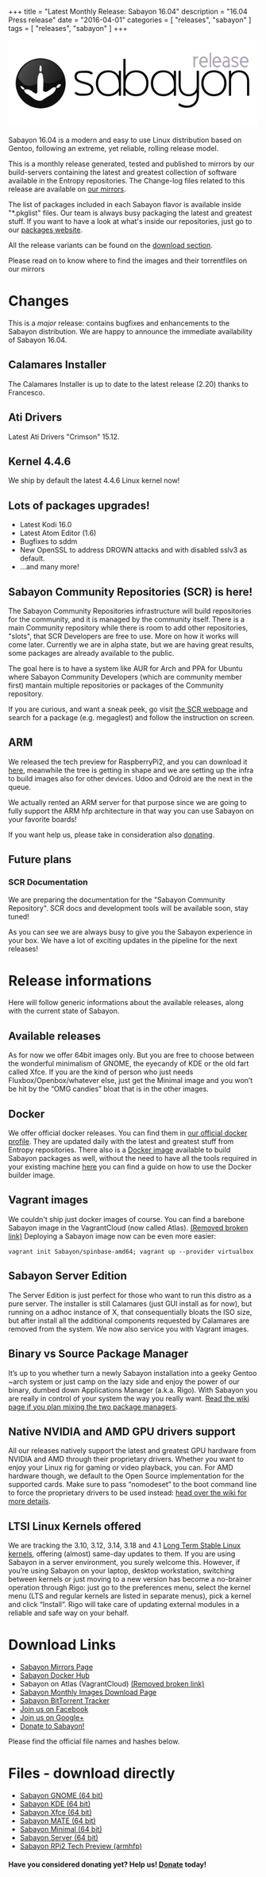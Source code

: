 +++
title = "Latest Monthly Release: Sabayon 16.04"
description = "16.04 Press release"
date = "2016-04-01"
categories = [ "releases", "sabayon" ]
tags = [
"releases",
"sabayon"
]
+++

![Sabayon Press release](/img/press-header-roll_0.png)

Sabayon 16.04 is a modern and easy to use Linux distribution based on Gentoo,
following an extreme, yet reliable, rolling release model.

This is a monthly release generated,
tested and published to mirrors by our build-servers containing the latest and
greatest collection of software available in the Entropy repositories.
The Change-log files related to this release are available on
[our mirrors](http://dl.sabayon.org/iso/monthly/ChangeLogs/).

The list of packages included in each Sabayon flavor is available inside
"*.pkglist" files. Our team is always busy packaging the
latest and greatest stuff.
If you want to have a look at what's inside our repositories,
just go to our [packages website](https://packages.sabayon.org/).

All the release variants can be found on the [download section](/download).

Please read on to know where to find the images and
their torrentfiles on our mirrors

# Changes

This is a *major* release:
contains bugfixes and enhancements to the Sabayon distribution.
We are happy to announce the immediate availability of Sabayon 16.04.

## Calamares Installer

The Calamares Installer is up to date to the latest release (2.20)
thanks to Francesco.

## Ati Drivers

Latest Ati Drivers "Crimson" 15.12.

## Kernel 4.4.6

We ship by default the latest 4.4.6 Linux kernel now!

## Lots of packages upgrades!

- Latest Kodi 16.0
- Latest Atom Editor (1.6)
- Bugfixes to sddm
- New OpenSSL to address DROWN attacks and with disabled sslv3 as default.
- ...and many more!

## Sabayon Community Repositories (SCR) is here!

The Sabayon Community Repositories infrastructure will build repositories
for the community, and it is managed by the community itself.
There is a main Community repository while there is room to add
other repositories, "slots", that SCR Developers are free to use.
More on how it works will come later.
Currently we are in alpha state, but we are having great results,
some packages are already available to the public.

The goal here is to have a system like AUR for Arch and PPA for Ubuntu
where Sabayon Community Developers (which are community member first)
mantain multiple repositories or packages of the Community repository.

If you are curious, and want a sneak peek, go visit
[the SCR webpage](https://sabayon.github.io/community-website/)
and search for a package (e.g. megaglest) and follow the instruction on screen.

## ARM

We released the tech preview for RaspberryPi2, and you can download it
[here](http://blog.mudler.pm/2016/01/tech-preview-sabayon-on-raspberrypi2.html),
meanwhile the tree is getting in shape and
we are setting up the infra to build images also for other devices.
Udoo and Odroid are the next in the queue.

We actually rented an ARM server for that purpose
since we are going to fully support the ARM hfp architecture in that way
you can use Sabayon on your favorite boards!

If you want help us, please take in consideration also [donating](/donate).

## Future plans

### SCR Documentation

We are preparing the documentation for the "Sabayon Community Repository".
SCR docs and development tools will be available soon, stay tuned!

As you can see we are always busy
to give you the Sabayon experience in your box.
We have a lot of exciting updates in the pipeline for the next releases!

# Release informations

Here will follow generic informations about the available releases,
along with the current state of Sabayon.

## Available releases

As for now we offer 64bit images only.
But you are free to choose between the wonderful minimalism of GNOME,
the eyecandy of KDE or the old fart called Xfce.
If you are the kind of person who just needs Fluxbox/Openbox/whatever else,
just get the Minimal image and you won’t be hit
by the “OMG candies” bloat that is in the other images.

## Docker

We offer official docker releases. You can find them in
[our official docker profile](https://hub.docker.com/r/sabayon).
They are updated daily with the latest and greatest stuff
from Entropy repositories.
There also is a [Docker image](https://hub.docker.com/r/sabayon/builder-amd64/)
available to build Sabayon packages as well,
without the need to have all the tools required in your existing machine
[here](http://blog.mudler.pm/2015/11/part-1-building-gentoo-and-sabayon.html)
you can find a guide on how to use the Docker builder image.

## Vagrant images

We couldn't ship just docker images of course.
You can find a barebone Sabayon image in the
VagrantCloud (now called Atlas).
<ins datetime="2018-02-16">(Removed broken link)</ins>
Deploying a Sabayon image now can be even more easier:

    vagrant init Sabayon/spinbase-amd64; vagrant up --provider virtualbox


## Sabayon Server Edition

The Server Edition is just perfect for those
who want to run this distro as a pure server.
The installer is still Calamares (just GUI install as for now),
but running on a adhoc instance of X, that consequentially bloats the ISO size,
but after install all the additional components requested by Calamares
are removed from the system. We now also service you with Vagrant images.

## Binary vs Source Package Manager

It’s up to you whether turn a newly Sabayon installation into
a geeky Gentoo ~arch system or just camp on the lazy side and
enjoy the power of our binary, dumbed down Applications Manager (a.k.a. Rigo).
With Sabayon you are really in control of your system the way you really want.
[Read the wiki page if you plan mixing the two package managers](https://wiki.sabayon.org/index.php?title=HOWTO:_Safely_mix_Entropy_and_Portage).

## Native NVIDIA and AMD GPU drivers support

All our releases natively support the latest and greatest GPU hardware
from NVIDIA and AMD through their proprietary drivers.
Whether you want to enjoy your Linux rig for gaming or video playback, you can.
For AMD hardware though,
we default to the Open Source implementation for the supported cards.
Make sure to pass “nomodeset” to the boot command line
to force the proprietary drivers to be used instead:
[head over the wiki for more details](https://wiki.sabayon.org/index.php?title=HOWTO:_Get_AMD/ATI_or_Nvidia_Video_Cards_working_in_Sabayon#AMD_-_Open_Source_to_FGLRX).

## LTSI Linux Kernels offered

We are tracking the 3.10, 3.12, 3.14, 3.18 and 4.1
[Long Term Stable Linux kernels](http://ltsi.linuxfoundation.org/what-is-ltsi),
offering (almost) same-day updates to them.
If you are using Sabayon in a server environment, you surely welcome this.
However, if you’re using Sabayon on your laptop, desktop workstation,
switching between kernels or just moving to a new version has become
a no-brainer operation through Rigo: just go to the preferences menu,
select the kernel menu (LTS and regular kernels are listed in separate menus),
pick a kernel and click “Install”.
Rigo will take care of updating external modules in a reliable
and safe way on your behalf.

# Download Links

* [Sabayon Mirrors Page](/mirrors)
* [Sabayon Docker Hub](https://hub.docker.com/r/sabayon)
* Sabayon on Atlas (VagrantCloud) <ins datetime="2018-02-16">(Removed broken link)</ins>
* [Sabayon Monthly Images Download Page](http://dl.sabayon.org/iso/monthly/monthly.html)
* [Sabayon BitTorrent Tracker](http://torrents.sabayon.org/)
* [Join us on Facebook](https://www.facebook.com/groups/36125411841)
* [Join us on Google+](https://plus.google.com/+sabayon)
* [Donate to Sabayon!](https://www.sabayon.org/donate)

Please find the official file names and hashes below.

# Files - download directly

* [Sabayon GNOME (64 bit)](http://dl.sabayon.org/iso/monthly/Sabayon_Linux_16.04_amd64_GNOME.iso)
* [Sabayon KDE (64 bit)](http://dl.sabayon.org/iso/monthly/Sabayon_Linux_16.04_amd64_KDE.iso)
* [Sabayon Xfce (64 bit)](http://dl.sabayon.org/iso/monthly/Sabayon_Linux_16.04_amd64_Xfce.iso)
* [Sabayon MATE (64 bit)](http://dl.sabayon.org/iso/monthly/Sabayon_Linux_16.04_amd64_MATE.iso)
* [Sabayon Minimal (64 bit)](http://dl.sabayon.org/iso/monthly/Sabayon_Linux_16.04_amd64_Minimal.iso)
* [Sabayon Server (64 bit)](http://dl.sabayon.org/iso/monthly/Sabayon_Linux_16.04_amd64_Server.iso)
* [Sabayon RPi2 Tech Preview  (armhfp)](http://dl.sabayon.org/http://mirror2.mirror.garr.it/mirrors/sabayonlinux/testing/Sabayon_Linux_16_armv7l_Raspberry_Pi2_Base_8GB.img.xz)

#### Have you considered donating yet? Help us! [Donate](/donate) today!

